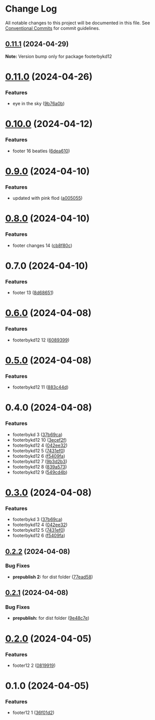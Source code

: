 # Change Log

All notable changes to this project will be documented in this file.
See [Conventional Commits](https://conventionalcommits.org) for commit guidelines.

## [0.11.1](https://github.com/koustubh-desai/yt-player/compare/footerbykd12@0.11.0...footerbykd12@0.11.1) (2024-04-29)

**Note:** Version bump only for package footerbykd12





# [0.11.0](https://github.com/koustubh-desai/yt-player/compare/footerbykd12@0.10.0...footerbykd12@0.11.0) (2024-04-26)


### Features

* eye in the sky ([9b76a0b](https://github.com/koustubh-desai/yt-player/commit/9b76a0bdfda1c944747a79c04855fc9e48c14e8f))





# [0.10.0](https://github.com/koustubh-desai/yt-player/compare/footerbykd12@0.9.0...footerbykd12@0.10.0) (2024-04-12)


### Features

* footer 16 beatles ([6dea610](https://github.com/koustubh-desai/yt-player/commit/6dea610d0f5016283c8d5c18c3d5105c34526d3f))





# [0.9.0](https://github.com/koustubh-desai/yt-player/compare/footerbykd12@0.8.0...footerbykd12@0.9.0) (2024-04-10)


### Features

* updated with pink flod ([a005055](https://github.com/koustubh-desai/yt-player/commit/a0050551d8e4eb857e02b1609221d285fc298b88))





# [0.8.0](https://github.com/koustubh-desai/yt-player/compare/footerbykd12@0.7.0...footerbykd12@0.8.0) (2024-04-10)


### Features

* footer changes 14 ([cb8f80c](https://github.com/koustubh-desai/yt-player/commit/cb8f80c6b8168fd60389046cc075bccb9867c8af))





# 0.7.0 (2024-04-10)


### Features

* footer 13 ([8d68651](https://github.com/koustubh-desai/yt-player/commit/8d68651617a7baf8a960a8d3cf1e3538ad19668a))





# [0.6.0](https://github.com/koustubh-desai/yt-player/compare/footerbykd12@0.5.0...footerbykd12@0.6.0) (2024-04-08)


### Features

* footerbykd12 12 ([6089399](https://github.com/koustubh-desai/yt-player/commit/6089399281528a286b14545018c7b43e399dc570))





# [0.5.0](https://github.com/koustubh-desai/yt-player/compare/footerbykd12@0.4.0...footerbykd12@0.5.0) (2024-04-08)


### Features

* footerbykd12 11 ([883c44d](https://github.com/koustubh-desai/yt-player/commit/883c44d6d9d375d5738bdd7447ae1666e1bcda60))





# 0.4.0 (2024-04-08)


### Features

* footerbykd 3 ([37b69ca](https://github.com/koustubh-desai/yt-player/commit/37b69cada8548de8d361256d9265452710ed025f))
* footerbykd12 10 ([3ecef2f](https://github.com/koustubh-desai/yt-player/commit/3ecef2fdaa3130c130a3390b16f8ccac8666013e))
* footerbykd12 4 ([042ee32](https://github.com/koustubh-desai/yt-player/commit/042ee329d88552bf4d8f8ee12f1041b5f6578e1c))
* footerbykd12 5 ([7431ef0](https://github.com/koustubh-desai/yt-player/commit/7431ef0a0cdb4e4dbeb41d49f20dd0c7f8820f96))
* footerbykd12 6 ([f5409fa](https://github.com/koustubh-desai/yt-player/commit/f5409fa6f1e6be845c36c2c82ea9a13e1e463e7e))
* footerbykd12 7 ([9b3d2b3](https://github.com/koustubh-desai/yt-player/commit/9b3d2b3c690ca356ced1ee32ab0465501e6ba645))
* footerbykd12 8 ([839a573](https://github.com/koustubh-desai/yt-player/commit/839a57346295c43ac659490635831b3e4c2f3442))
* footerbykd12 9 ([549cd4b](https://github.com/koustubh-desai/yt-player/commit/549cd4b542fabfae6ca71b6899340165f25541d8))





# [0.3.0](https://github.com/koustubh-desai/yt-player/compare/footerbykd12@0.2.2...footerbykd12@0.3.0) (2024-04-08)


### Features

* footerbykd 3 ([37b69ca](https://github.com/koustubh-desai/yt-player/commit/37b69cada8548de8d361256d9265452710ed025f))
* footerbykd12 4 ([042ee32](https://github.com/koustubh-desai/yt-player/commit/042ee329d88552bf4d8f8ee12f1041b5f6578e1c))
* footerbykd12 5 ([7431ef0](https://github.com/koustubh-desai/yt-player/commit/7431ef0a0cdb4e4dbeb41d49f20dd0c7f8820f96))
* footerbykd12 6 ([f5409fa](https://github.com/koustubh-desai/yt-player/commit/f5409fa6f1e6be845c36c2c82ea9a13e1e463e7e))





## [0.2.2](https://github.com/koustubh-desai/yt-player/compare/footerbykd12@0.2.1...footerbykd12@0.2.2) (2024-04-08)


### Bug Fixes

* **prepublish 2:** for dist folder ([77ead58](https://github.com/koustubh-desai/yt-player/commit/77ead58642fb2fab0688b4159736d97e59a99b9e))





## [0.2.1](https://github.com/koustubh-desai/yt-player/compare/footerbykd12@0.2.0...footerbykd12@0.2.1) (2024-04-08)


### Bug Fixes

* **prepublish:** for dist folder ([9e48c7e](https://github.com/koustubh-desai/yt-player/commit/9e48c7ea6a2d29e14b9b358cfd76201df9b6ab8e))





# [0.2.0](https://github.com/koustubh-desai/yt-player/compare/footerbykd12@0.1.0...footerbykd12@0.2.0) (2024-04-05)


### Features

* footer12 2 ([0819919](https://github.com/koustubh-desai/yt-player/commit/0819919b0466b5b2887b5cc5e7de609e225dbe2a))





# 0.1.0 (2024-04-05)


### Features

* footer12 1 ([36f01d2](https://github.com/koustubh-desai/yt-player/commit/36f01d298d4ef9e0ffe11ac0386a9196712c504c))
